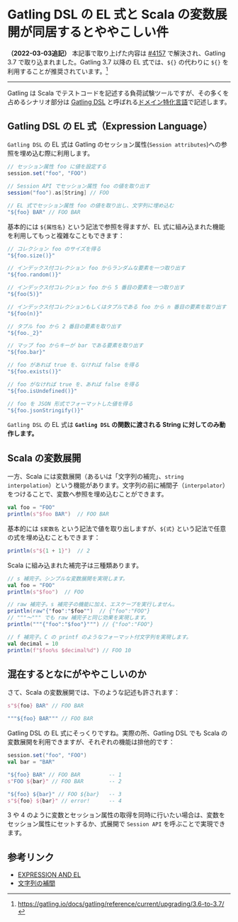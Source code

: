 # Gatling DSL の EL 式と Scala の変数展開が同居するとややこしい件

**（2022-03-03追記）** 本記事で取り上げた内容は [#4157](https://github.com/gatling/gatling/issues/4157) で解決され、Gatling 3.7 で取り込まれました。Gatling 3.7 以降の EL 式では、`${}` の代わりに `${}` を利用することが推奨されています。[^1]

[^1]: https://gatling.io/docs/gatling/reference/current/upgrading/3.6-to-3.7/

---

Gatling は Scala でテストコードを記述する負荷試験ツールですが、その多くを占めるシナリオ部分は [Gatling DSL](https://gatling.io/docs/current/general/concepts#scenario) と呼ばれる[ドメイン特化言語](https://ja.wikipedia.org/wiki/%E3%83%89%E3%83%A1%E3%82%A4%E3%83%B3%E5%9B%BA%E6%9C%89%E8%A8%80%E8%AA%9E)で記述します。

## Gatling DSL の EL 式（Expression Language）

`Gatling DSL` の EL 式は Gatling のセッション属性(`Session attributes`)への参照を埋め込む際に利用します。

```scala
// セッション属性 foo に値を設定する
session.set("foo", "FOO")

// Session API でセッション属性 foo の値を取り出す
session("foo").as[String] // FOO

// EL 式でセッション属性 foo の値を取り出し、文字列に埋め込む
"${foo} BAR" // FOO BAR
```

基本的には `${属性名}` という記法で参照を得ますが、EL 式に組み込まれた機能を利用してもっと複雑なこともできます：

```scala
// コレクション foo のサイズを得る
"${foo.size()}"

// インデックス付コレクション foo からランダムな要素を一つ取り出す
"${foo.random()}"

// インデックス付コレクション foo から 5 番目の要素を一つ取り出す
"${foo(5)}"

// インデックス付コレクションもしくはタプルである foo から n 番目の要素を取り出す
"${foo(n)}"

// タプル foo から 2 番目の要素を取り出す
"${foo._2}"

// マップ foo からキーが bar である要素を取り出す
"${foo.bar}"

// foo があれば true を、なければ false を得る
"${foo.exists()}"

// foo がなければ true を、あれば false を得る
"${foo.isUndefined()}"

// foo を JSON 形式でフォーマットした値を得る
"${foo.jsonStringify()}"
```

`Gatling DSL` の EL 式は **`Gatling DSL` の関数に渡される String に対してのみ動作します。**

## Scala の変数展開

一方、Scala には変数展開（あるいは「文字列の補完」、`string interpolation`）という機能があります。文字列の前に補間子（`interpolator`）をつけることで、変数へ参照を埋め込むことができます。

```scala
val foo = "FOO"
println(s"$foo BAR")  // FOO BAR
```

基本的には `$変数名` という記法で値を取り出しますが、`${式}` という記法で任意の式を埋め込むこともできます：

```scala
println(s"${1 + 1}")  // 2
```

Scala に組み込まれた補完子は三種類あります。

```scala
// s 補完子。シンプルな変数展開を実現します。
val foo = "FOO"
println(s"$foo")  // FOO

// raw 補完子。s 補完子の機能に加え、エスケープを実行しません。
println(raw"{"foo":"$foo"")  // {"foo":"FOO"}
// """～""" でも raw 補完子と同じ効果を実現します。
println("""{"foo":"$foo"}""") // {"foo":"FOO"}

// f 補完子。C の printf のようなフォーマット付文字列を実現します。
val decimal = 10
println(f"$foo%s $decimal%d") // FOO 10
```

## 混在するとなにがややこしいのか

さて、Scala の変数展開では、下のような記述も許されます：

```scala
s"${foo} BAR" // FOO BAR

"""${foo} BAR""" // FOO BAR
```

Gatling DSL の EL 式にそっくりですね。実際の所、Gatling DSL でも Scala の変数展開を利用できますが、それぞれの機能は排他的です：

```scala
session.set("foo", "FOO")
val bar = "BAR"

"${foo} BAR" // FOO BAR         -- 1
s"FOO ${bar}" // FOO BAR        -- 2

"${foo} ${bar}" // FOO ${bar}   -- 3
s"${foo} ${bar}" // error!      -- 4
```

3 や 4 のように変数とセッション属性の取得を同時に行いたい場合は、変数をセッション属性にセットするか、式展開で `Session API` を呼ぶことで実現できます。

## 参考リンク

* [EXPRESSION AND EL](https://gatling.io/docs/current/session/expression_el)
* [文字列の補間](https://docs.scala-lang.org/ja/overviews/core/string-interpolation.html)
